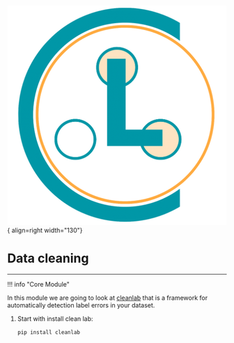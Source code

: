 ![Logo](../figures/icons/cleanlab.png){ align=right width="130"}

# Data cleaning

---

!!! info "Core Module"

In this module we are going to look at [cleanlab](https://github.com/cleanlab/cleanlab) that is a framework for
automatically detection label errors in your dataset.

1. Start with install clean lab:

    ```bash
    pip install cleanlab
    ```

